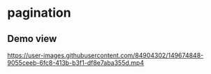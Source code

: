 # pagination
## Demo view 

https://user-images.githubusercontent.com/84904302/149674848-9055ceeb-6fc8-413b-b3f1-df8e7aba355d.mp4

